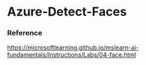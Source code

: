 # Azure-Detect-Faces

### Reference

https://microsoftlearning.github.io/mslearn-ai-fundamentals/Instructions/Labs/04-face.html
